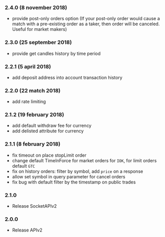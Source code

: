 ### 2.4.0 (8 november 2018)
 - provide post-only orders option (If your post-only order would cause a match with a pre-existing order as a taker, then order will be canceled. Useful for market makers)

### 2.3.0 (25 september 2018)
 - provide get candles history by time period

### 2.2.1 (5 april 2018)
 - add deposit address into account transaction history

### 2.2.0 (22 match 2018)
 - add rate limiting
 
### 2.1.2 (19 february 2018)
 - add default withdraw fee for currency
 - add delisted attribute for currency

### 2.1.1 (8 february 2018) 
 - fix timeout on place stopLimit order
 - change default TimeInForce for market orders for `IOK`, for limit orders default `GTC`
 - fix on history orders: filter by symbol, add `price` on a response  
 - allow set symbol in query parameter for cancel orders
 - fix bug with default filter by the timestamp on public trades
  
### 2.1.0
 - Release SocketAPIv2

### 2.0.0
 - Release APIv2
